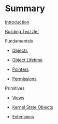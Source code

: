 # Summary

[Introduction](./intro.md)

[Building Twizzler](./BUILD.md)

Fundamentals

- [Objects](./Object.md)

- [Object Lifetime](./Lifetime.md)

- [Pointers](./Pointer.md)

- [Permissions](./Permissions.md)

Primitives

- [Views](./Views.md)

- [Kernel State Objects](./KSO.md)

- [Extensions](./Extensions.md)

<!-- - [Keyring](./Keyring.md) -->